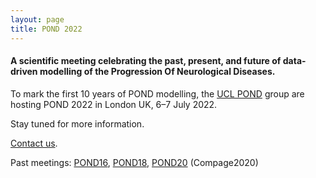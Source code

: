 ```yaml
---
layout: page
title: POND 2022
---
```


<!-- [![GitHub Repo stars](https://img.shields.io/github/stars/nicolas-van/bootstrap-4-github-pages?style=social)](https://github.com/noxtoby/pond2022-bs4) -->

#### A scientific meeting celebrating the past, present, and future of data-driven modelling of the **P**rogression **O**f **N**eurological **D**iseases.

To mark the first 10 years of POND modelling, the [UCL POND](http://pond.cs.ucl.ac.uk) group are hosting POND 2022 in London UK, 6–7 July 2022.

Stay tuned for more information.

[Contact us](mailto:team@pond2022.com).

Past meetings: [POND16](http://europond.eu/pond2016), [POND18](http://europond.eu/pond2018), [POND20](http://europond.github.io/compage2020) (Compage2020)